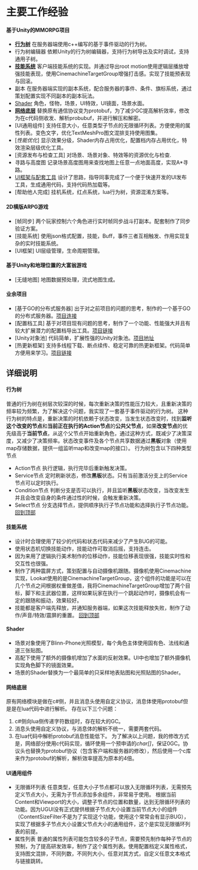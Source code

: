 # 主要工作经验
#### 基于Unity的MMORPG项目
- [**行为树**](#行为树) 在服务器端使用c++编写的基于事件驱动的行为树。
- 行为树编辑器 依赖Unity的行为树编辑器，支持行为树导出及实时调试，支持通用子树。
- [**技能系统**](#技能系统) 客户端技能系统的实现。并通过导出root motion使用逻辑层播放增强技能表现，使用CinemachineTargetGroup增强打击感。实现了技能预表现与回滚。
- 副本 在服务器端实现的副本系统，配合服务器的事件、条件、旗标系统，通过策划配置实现不同副本的副本玩法。
- [Shader](#Shader) 角色，怪物，场景，UI特效，UI镜面，场景水面。
- [**网络底层**](#网络底层) 替换原有通信协议变为protobuf，为了减少GC提高解析效率，修改为在c代码侧收发、解析probubuf，并进行解压和解密。
- [UI通用组件] 支持任意大小，任意类型子节点的无限循环列表。方便使用的属性列表。变色文字，优化TextMeshPro图文混排支持使用图集。
- [*性能优化*] 显示效果分级，Shader内存占用优化，配置档内存占用优化，特效渲染层级优化工具。
- [资源发布与检查工具] 对场景、场景对象、特效等的资源优化与检查.
- 寻路与高度图 记录场景高度图用来查找地图上任意一点地面高度，实现A*寻路。
- [UI框架与配套工具](#UI框架与配套工具) 设计了思路，指导同事完成了一个便于快速开发的UI发布工具，生成通用代码，支持代码热加载等。
- [帮助他人完成] 挂机系统，红点系统，lua行为树，资源混淆方案等。
#### 2D横版ARPG游戏
- [帧同步] 两个玩家控制六个角色进行实时帧同步战斗打副本。配套制作了同步验证方案。
- [技能系统] 使用json格式配置，技能，Buff，事件三者互相触发、作用实现复杂的实时技能系统。
- [UI框架] UI层级管理，生命周期管理。
#### 基于Unity和地理位置的大富翁游戏
- [无缝地图] 地图数据预处理，流式地图生成。
#### 业余项目
- [基于GO的分布式服务器] 出于对之前项目的问题的思考，制作的一个基于GO的分布式服务器。[项目连接](https://github.com/iNeverSleeeeep/INServer)
- [配置档工具] 基于对项目现有问题的思考，制作了一个功能、性能强大并且有较大扩展潜力的配置档导出工具。[项目链接](https://github.com/iNeverSleeeeep/Game-Config-Tool)
- [Unity对象池] 代码简单，扩展性强的Unity对象池。[项目地址](https://github.com/iNeverSleeeeep/GameObjectPool)
- [热更新框架] 支持多线程下载、断点续传、稳定可靠的热更新框架。代码简单方便用来学习。[项目链接](https://github.com/iNeverSleeeeep/UpdateResourceTool)

## 详细说明
#### 行为树 
普通的行为树在树层次较深的时候，每次重新决策的性能压力较大，且重新决策的频率较为频繁，为了解决这个问题，我实现了一套基于事件驱动的行为树。
这种行为树的特点是，重新决策的时机依赖于状态改变，当发生状态改变时，找到**监听这个改变的节点**和**当前正在执行的Action节点**的**公共父节点**，如果**改变节点**的优先级高于**当前节点**，从这个父节点开始重新角色，通过这种方式，既减少了决策深度，又减少了决策频率。状态改变事件及各个节点共享数据通过**黑板**对象（使用map存储数据，提供一组监听map和改变map的接口）。
行为树包含以下四种类型节点
- Action节点 执行逻辑，执行完毕后重新触发决策。
- Service节点 定时刷新状态，修改**黑板**状态。只有当前激活分支上的Service节点可以定时执行。
- Condition节点 判断分支是否可以执行，并且监听**黑板**状态改变，当改变发生并且会改变自身的条件通过性的时候，会触发重新决策。
- Select节点 分支选择节点，提供顺序执行子节点功能和选择执行子节点功能。
[回到顶部](#readme)
#### 技能系统
- 设计时合理使用了较少的代码和状态代码来减少了产生BUG的可能。
- 使用状态机切换技能动作，技能动作可取消后摇，支持连击。
- 因为来用了逻辑执行美术制作的位移动作，技能位移表现很强，技能实时性和交互性也很强。
- 制作了两种震屏方式，策划配置与自动摄像机跟随。摄像机使用Cinemachine实现，Lookat使用的是CinemachineTargetGroup，这个组件的功能是可以在几个节点之间根据权重做差值，我将CinemachineTargetGroup增加了两个目标，脚下和主武器位置，这样如果玩家在执行一个跳起动作时，摄像机会有一定的跟随和振动，效果较好。
- 技能都是客户端先释放，并通知服务器端，如果这次技能释放失败，制作了动作/声音/特效/震屏的重置。
[回到顶部](#readme)
#### Shader
- 场景对象使用了Blinn-Phone光照模型，每个角色主体使用固有色、法线和通道三张贴图。
- 高配下使用了额外的摄像机增加了水面的反射效果。UI中也增加了额外摄像机实现角色脚下的镜面效果。
- 场景的Shader替换为一个最简单的只采样地表贴图和光照贴图的Shader。
#### 网络底层
原有网络模块是做在c#侧，并且消息头使用自定义协议，消息体使用protobuf但是是在lua代码中进行解析。
存在以下三个问题：
1. c#侧向lua侧传递字符数组时，存在较大的GC。
2. 消息头使用自定义协议，与消息体的解析不统一，需要两套代码。
3. 在lua代码中解析protobuf消息性能低下。
为了解决以上问题，我的修改方式是，网络部分使用c代码实现，循环使用一个预申请的*char[]*，保证0GC。协议头也替换为protobuf协议（包含客户端和服务器的修改），然后使用一个c库来作为protobuf的解析，解析效率提高为原本的4倍。
#### UI通用组件
- 无限循环列表 任意类型，任意大小子节点都可以放入无限循环列表，无需预先定义节点大小，无需为子节点添加多余组件，非常易于使用。 根据当前Content和Viewport的大小，调整子节点的位置和数量，达到无限循环列表的功能。因为UGUI没有正式提供根据子节点大小设置当前节点大小的组件（ContentSizeFilter不是为了实现这个功能，使用这个常常会有显示BUG），实现了根据多子节点大小设置父节点大小的通用组件，这个是实现无限循环列表的前提。
- 属性列表 普通的属性列表可能包含较多的子节点，需要预先制作每种子节点的预制，为了提高研发效率，制作了这个属性列表。使用配置档定义属性格式，支持图文混排，不同列数，不同列大小，任意对其方式，自定义任意文本格式与链接跳转。

